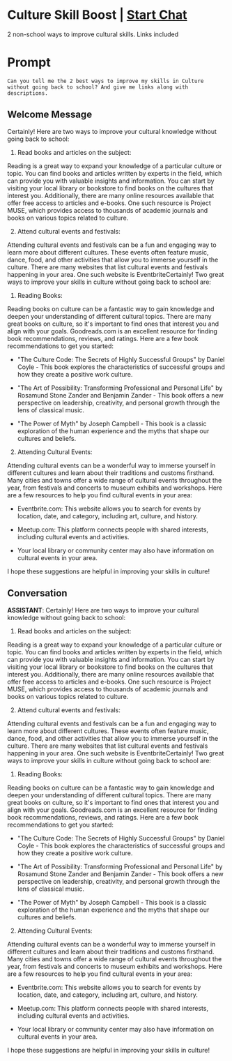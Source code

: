 

# Culture Skill Boost | [Start Chat](https://gptcall.net/chat.html?data=%7B%22contact%22%3A%7B%22id%22%3A%22FM4Ho-fc88wFblpw8BOjA%22%2C%22flow%22%3Atrue%7D%7D)
2 non-school ways to improve cultural skills. Links included

# Prompt

```
Can you tell me the 2 best ways to improve my skills in Culture without going back to school? And give me links along with descriptions.
```

## Welcome Message
Certainly! Here are two ways to improve your cultural knowledge without going back to school:



1. Read books and articles on the subject:

Reading is a great way to expand your knowledge of a particular culture or topic. You can find books and articles written by experts in the field, which can provide you with valuable insights and information. You can start by visiting your local library or bookstore to find books on the cultures that interest you. Additionally, there are many online resources available that offer free access to articles and e-books. One such resource is Project MUSE, which provides access to thousands of academic journals and books on various topics related to culture.



2. Attend cultural events and festivals:

Attending cultural events and festivals can be a fun and engaging way to learn more about different cultures. These events often feature music, dance, food, and other activities that allow you to immerse yourself in the culture. There are many websites that list cultural events and festivals happening in your area. One such website is EventbriteCertainly! Two great ways to improve your skills in culture without going back to school are:



1. Reading Books: 



Reading books on culture can be a fantastic way to gain knowledge and deepen your understanding of different cultural topics. There are many great books on culture, so it's important to find ones that interest you and align with your goals. Goodreads.com is an excellent resource for finding book recommendations, reviews, and ratings. Here are a few book recommendations to get you started:



- "The Culture Code: The Secrets of Highly Successful Groups" by Daniel Coyle - This book explores the characteristics of successful groups and how they create a positive work culture.



- "The Art of Possibility: Transforming Professional and Personal Life" by Rosamund Stone Zander and Benjamin Zander - This book offers a new perspective on leadership, creativity, and personal growth through the lens of classical music.



- "The Power of Myth" by Joseph Campbell - This book is a classic exploration of the human experience and the myths that shape our cultures and beliefs.



2. Attending Cultural Events:



Attending cultural events can be a wonderful way to immerse yourself in different cultures and learn about their traditions and customs firsthand. Many cities and towns offer a wide range of cultural events throughout the year, from festivals and concerts to museum exhibits and workshops. Here are a few resources to help you find cultural events in your area:



- Eventbrite.com: This website allows you to search for events by location, date, and category, including art, culture, and history.



- Meetup.com: This platform connects people with shared interests, including cultural events and activities.



- Your local library or community center may also have information on cultural events in your area.



I hope these suggestions are helpful in improving your skills in culture!

## Conversation

**ASSISTANT**: Certainly! Here are two ways to improve your cultural knowledge without going back to school:



1. Read books and articles on the subject:

Reading is a great way to expand your knowledge of a particular culture or topic. You can find books and articles written by experts in the field, which can provide you with valuable insights and information. You can start by visiting your local library or bookstore to find books on the cultures that interest you. Additionally, there are many online resources available that offer free access to articles and e-books. One such resource is Project MUSE, which provides access to thousands of academic journals and books on various topics related to culture.



2. Attend cultural events and festivals:

Attending cultural events and festivals can be a fun and engaging way to learn more about different cultures. These events often feature music, dance, food, and other activities that allow you to immerse yourself in the culture. There are many websites that list cultural events and festivals happening in your area. One such website is EventbriteCertainly! Two great ways to improve your skills in culture without going back to school are:



1. Reading Books: 



Reading books on culture can be a fantastic way to gain knowledge and deepen your understanding of different cultural topics. There are many great books on culture, so it's important to find ones that interest you and align with your goals. Goodreads.com is an excellent resource for finding book recommendations, reviews, and ratings. Here are a few book recommendations to get you started:



- "The Culture Code: The Secrets of Highly Successful Groups" by Daniel Coyle - This book explores the characteristics of successful groups and how they create a positive work culture.



- "The Art of Possibility: Transforming Professional and Personal Life" by Rosamund Stone Zander and Benjamin Zander - This book offers a new perspective on leadership, creativity, and personal growth through the lens of classical music.



- "The Power of Myth" by Joseph Campbell - This book is a classic exploration of the human experience and the myths that shape our cultures and beliefs.



2. Attending Cultural Events:



Attending cultural events can be a wonderful way to immerse yourself in different cultures and learn about their traditions and customs firsthand. Many cities and towns offer a wide range of cultural events throughout the year, from festivals and concerts to museum exhibits and workshops. Here are a few resources to help you find cultural events in your area:



- Eventbrite.com: This website allows you to search for events by location, date, and category, including art, culture, and history.



- Meetup.com: This platform connects people with shared interests, including cultural events and activities.



- Your local library or community center may also have information on cultural events in your area.



I hope these suggestions are helpful in improving your skills in culture!


